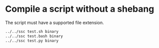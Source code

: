 # Compile a script without a shebang

The script must have a supported file extension.

```bash
../../ssc test.sh binary
../../ssc test.bash binary
../../ssc test.py binary
```
